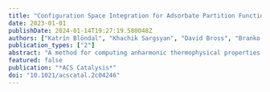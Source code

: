 ```yaml
---
title: "Configuration Space Integration for Adsorbate Partition Functions: The Effect of Anharmonicity on the Thermophysical Properties of CO–Pt(111) and CH3OH–Cu(111)"
date: 2023-01-01
publishDate: 2024-01-14T19:27:19.580048Z
authors: ["Katrín Blöndal", "Khachik Sargsyan", "David Bross", "Branko Ruscic", "C. Franklin Goldsmith"]
publication_types: ["2"]
abstract: "A method for computing anharmonic thermophysical properties for adsorbates on metal surfaces has been extended to include libration, or frustrated rotation. Classical phase space integration is used with Monte Carlo sampling of the configuration space to obtain the partition function of CO on Pt(111) and CH3OH on Cu(111). A minima-preserving neural network potential energy surrogate is used within the integration routines. Direct state counting using discrete variable representation is used to benchmark the results. We find that the phase space integration approach is in excellent agreement with the direct state counting results. Comparison with standard models such as the harmonic oscillator indicates that anharmonicity contributes significantly to the thermodynamic properties of CH3OH on Cu(111). We find that there is also a considerable difference between the harmonic oscillator and phase space integration for CO on Pt(111), although the discrepancy can largely be attributed to the presence of multiple binding sites within the unit cell. We demonstrate that a multisite harmonic oscillator model might be sufficient for CO–Pt(111). A more thorough description of the potential energy surface, which can be achieved with phase space integration, is necessary for weakly bound adsorbates such as CH3OH. The thermophysical properties were used to calculate free energies of adsorption on the respective metals, and subsequently the equilibrium constants and Langmuir isotherms in relevant temperature ranges. The results show that the choice of model to obtain partition functions greatly affects the resulting surface coverages in kinetic models."
featured: false
publication: "*ACS Catalysis*"
doi: "10.1021/acscatal.2c04246"
---
```


